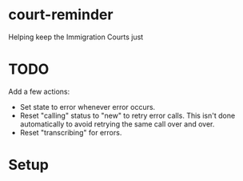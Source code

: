 # court-reminder
Helping keep the Immigration Courts just


# TODO
Add a few actions:

* Set state to error whenever error occurs.
* Reset "calling" status to "new" to retry error calls. This isn't done automatically to avoid retrying the same call over and over.
* Reset "transcribing" for errors.

# Setup


